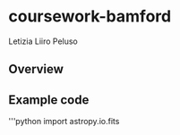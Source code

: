 # coursework-bamford

Letizia Liiro Peluso

## Overview

## Example code

'''python
import astropy.io.fits
